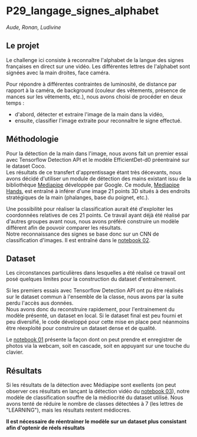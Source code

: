 # P29_langage_signes_alphabet

*Aude, Ronan, Ludivine*

## Le projet

Le challenge ici consiste à reconnaître l'alphabet de la langue des signes françaises en direct sur une vidéo. Les différentes lettres de l'alphabet sont signées avec la main droites, face caméra.

Pour répondre à différentes contraintes de luminosité, de distance par rapport à la caméra, de background (couleur des vêtements, présence de mances sur les vêtements, etc.), nous avons choisi de procéder en deux temps :
- d'abord, détecter et extraire l'image de la main dans la vidéo, 
- ensuite, classifier l'image extraite pour reconnaître le signe effectué.

## Méthodologie

Pour la détection de la main dans l'image, nous avons fait un premier essai avec Tensorflow Detection API et le modèle EfficientDet-d0 préentrainé sur le dataset Coco.<br> 
Les résultats de ce transfert d'apprentissage étant très décevants, nous avons décidé d'utiliser un module de détection des mains existant issu de la bibliothèque [Mediapipe](https://mediapipe.dev/) développée par Google. Ce module, [Mediapipe Hands](https://google.github.io/mediapipe/solutions/hands), est entraîné à inférer d'une image 21 points 3D situés à des endroits stratégiques de la main (phalanges, base du poignet, etc.).<br>

Une possibilité pour réaliser la classification aurait été d'exploiter les coordonnées relatives de ces 21 points. Ce travail ayant déjà été réalisé par d'autres groupes avant nous, nous avons préféré construire un modèle différent afin de pouvoir comparer les résultats.<br>
Notre reconnaissance des signes se base donc sur un CNN de classification d'images. Il est entraîné dans le [notebook 02](02_classification_signes.ipynb).

## Dataset

Les circonstances particulières dans lesquelles a été réalisé ce travail ont posé quelques limites pour la construction du dataset d'entraînement.

Si les premiers essais avec Tensorflow Detection API ont pu être réalisés sur le dataset commun à l'ensemble de la classe, nous avons par la suite perdu l'accès aus données. <br>
Nous avons donc du reconstruire rapidement, pour l'entrainement du modèle présenté, un dataset en local. Si le dataset final est peu fourni et peu diversifié, le code développé pour cette mise en place peut néanmoins être réexploité pour construire un dataset dense et de qualité. <br>

Le [notebook 01](01_capture_webcam.ipynb) présente la façon dont on peut prendre et enregistrer de photos via la webcam, soit en cascade, soit en appuyant sur une touche du clavier.


## Résultats

Si les résultats de la détection avec Médiapipe sont exellents (on peut observer ces résultats en lançant la détection vidéo du [notebook 03](03_reconnaissance_signes_video.ipynb)), notre modèle de classification souffre de la médiocrité du dataset utilisé. Nous avons tenté de réduire le nombre de classes détectées à 7 (les lettres de "LEARNING"), mais les résultats restent médiocres.

__Il est nécessaire de réentrainer le modèle sur un dataset plus consistant afin d'optenir de réels résultats__
